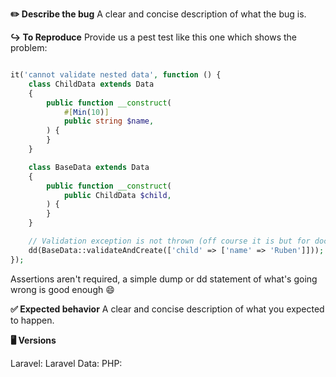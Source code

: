 **✏️ Describe the bug**
A clear and concise description of what the bug is.

**↪️ To Reproduce**
Provide us a pest test like this one which shows the problem:

```php

it('cannot validate nested data', function () {
    class ChildData extends Data
    {
        public function __construct(
            #[Min(10)]
            public string $name,
        ) {
        }
    }

    class BaseData extends Data
    {
        public function __construct(
            public ChildData $child,
        ) {
        }
    }

    // Validation exception is not thrown (off course it is but for documentation purposes it is not)
    dd(BaseData::validateAndCreate(['child' => ['name' => 'Ruben']]));
});
```

Assertions aren't required, a simple dump or dd statement of what's going wrong is good enough 😄

**✅ Expected behavior**
A clear and concise description of what you expected to happen.

**🖥️ Versions**

Laravel:
Laravel Data:
PHP:
